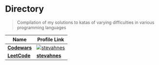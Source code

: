 # Directory

> Compilation of my solutions to katas of varying difficulties in various programming languages

| Name                      | Profile Link                                                                                                                      |
| ------------------------- | --------------------------------------------------------------------------------------------------------------------------------- |
| [**Codewars**](/codewars) | [![**stevahnes**](https://www.codewars.com/users/stevahnes/badges/micro?sanitize=true)](https://www.codewars.com/users/stevahnes) |
| [**LeetCode**](/leetcode) | [**stevahnes**](https://leetcode.com/stevahnes/)                                                                                  |

